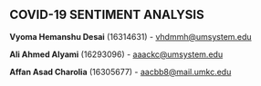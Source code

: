 
## COVID-19 SENTIMENT ANALYSIS

**Vyoma Hemanshu Desai** (16314631) - vhdmmh@umsystem.edu

**Ali Ahmed Alyami** (16293096) - aaackc@umsystem.edu

**Affan Asad Charolia** (16305677) - aacbb8@mail.umkc.edu

